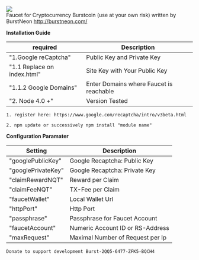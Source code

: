 ![](https://preview.ibb.co/cAXcwK/faucet.png) 
<br /> Faucet for Cryptocurrency Burstcoin (use at your own risk) written by BurstNeon http://burstneon.com/

**Installation Guide**

| required | Description |
| --- | --- |
|"1.Google reCaptcha" | Public Key and Private Key|
|"1.1 Replace on index.html" | Site Key with Your Public Key |
|"1.1.2 Google Domains" | Enter Domains where Faucet is reachable |
|"2. Node 4.0 +" | Version Tested |
```
1. register here: https://www.google.com/recaptcha/intro/v3beta.html
```
```
2. npm update or successively npm install "module name"
```

**Configuration Paramater**

| Setting | Description |
| --- | --- |
|"googlePublicKey" | Google Recaptcha: Public Key |
|"googlePrivateKey" | Google Recaptcha: Private Key |
|"claimRewardNQT" | Reward per Claim |
|"claimFeeNQT" | TX-Fee per Claim |
|"faucetWallet" |Local Wallet Url | Alternative External Wallet  |
|"httpPort" | Http Port |
|"passphrase" | Passphrase for Faucet Account |
|"faucetAccount" | Numeric Account ID or RS-Address |
|"maxRequest" | Maximal Number of Request per Ip|


```
Donate to support development Burst-2QQ5-6477-ZFK5-BQCH4
```
